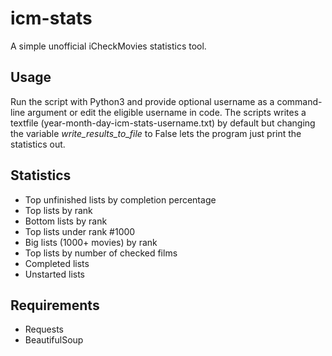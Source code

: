 # icm-stats
A simple unofficial iCheckMovies statistics tool. 

## Usage
Run the script with Python3 and provide optional username as a command-line argument or edit the eligible username in code. The scripts writes a textfile (year-month-day-icm-stats-username.txt) by default but changing the variable _write_results_to_file_ to False lets the program just print the statistics out.

## Statistics
* Top unfinished lists by completion percentage
* Top lists by rank
* Bottom lists by rank
* Top lists under rank #1000
* Big lists (1000+ movies) by rank
* Top lists by number of checked films
* Completed lists
* Unstarted lists

## Requirements
* Requests
* BeautifulSoup
